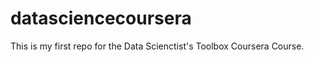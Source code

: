 datasciencecoursera
===================

This is my first repo for the Data Scienctist's Toolbox Coursera Course.
